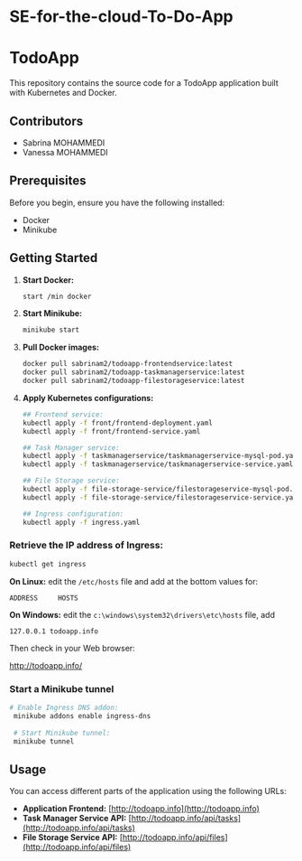 # SE-for-the-cloud-To-Do-App

# TodoApp

This repository contains the source code for a TodoApp application built with Kubernetes and Docker.

## Contributors

- Sabrina MOHAMMEDI
- Vanessa MOHAMMEDI

## Prerequisites

Before you begin, ensure you have the following installed:

- Docker
- Minikube

## Getting Started

1. **Start Docker:**
   ```bash
   start /min docker
   ```

2. **Start Minikube:**
   ```bash
   minikube start
   ```

3. **Pull Docker images:**
    ```bash
    docker pull sabrinam2/todoapp-frontendservice:latest
    docker pull sabrinam2/todoapp-taskmanagerservice:latest
    docker pull sabrinam2/todoapp-filestorageservice:latest
    ```

4. **Apply Kubernetes configurations:**
    ```bash
    ## Frontend service:
    kubectl apply -f front/frontend-deployment.yaml
    kubectl apply -f front/frontend-service.yaml
    
    ## Task Manager service:
    kubectl apply -f taskmanagerservice/taskmanagerservice-mysql-pod.yaml
    kubectl apply -f taskmanagerservice/taskmanagerservice-service.yaml
    
    ## File Storage service:
    kubectl apply -f file-storage-service/filestorageservice-mysql-pod.yaml
    kubectl apply -f file-storage-service/filestorageservice-service.yaml
    
    ## Ingress configuration:
    kubectl apply -f ingress.yaml
   ```

### Retrieve the IP address of Ingress:

   ```bash
   kubectl get ingress
   ```

**On Linux:** edit the `/etc/hosts` file and add at the bottom values for:

`ADDRESS     HOSTS`

**On Windows:** edit the `c:\windows\system32\drivers\etc\hosts` file, add

`127.0.0.1 todoapp.info`

Then check in your Web browser:

http://todoapp.info/

### Start a Minikube tunnel
   ```bash
   # Enable Ingress DNS addon:
    minikube addons enable ingress-dns
    
    # Start Minikube tunnel:
    minikube tunnel
   ```

## Usage

You can access different parts of the application using the following URLs:

- **Application Frontend:** [http://todoapp.info](http://todoapp.info)
- **Task Manager Service API:** [http://todoapp.info/api/tasks](http://todoapp.info/api/tasks)
- **File Storage Service API:** [http://todoapp.info/api/files](http://todoapp.info/api/files)

